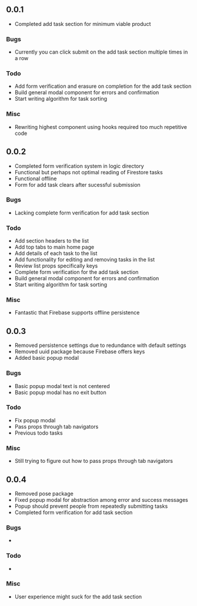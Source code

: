 ## 0.0.1

- Completed add task section for minimum viable product

### Bugs

- Currently you can click submit on the add task section multiple times in a row

### Todo

- Add form verification and erasure on completion for the add task section
- Build general modal component for errors and confirmation
- Start writing algorithm for task sorting

### Misc

- Rewriting highest component using hooks required too much repetitive code

## 0.0.2

- Completed form verification system in logic directory
- Functional but perhaps not optimal reading of Firestore tasks
- Functional offline
- Form for add task clears after sucessful submission

### Bugs

- Lacking complete form verification for add task section

### Todo

- Add section headers to the list
- Add top tabs to main home page
- Add details of each task to the list
- Add functionality for editing and removing tasks in the list
- Review list props specifically keys
- Complete form verification for the add task section
- Build general modal component for errors and confirmation
- Start writing algorithm for task sorting

### Misc

- Fantastic that Firebase supports offline persistence

## 0.0.3

- Removed persistence settings due to redundance with default settings
- Removed uuid package because Firebase offers keys
- Added basic popup modal

### Bugs

- Basic popup modal text is not centered 
- Basic popup modal has no exit button

### Todo

- Fix popup modal
- Pass props through tab navigators
- Previous todo tasks

### Misc

- Still trying to figure out how to pass props through tab navigators
  
## 0.0.4

- Removed pose package 
- Fixed popup modal for abstraction among error and success messages
- Popup should prevent people from repeatedly submitting tasks
- Completed form verification for add task section

### Bugs 

-

### Todo

- 

### Misc

- User experience might suck for the add task section

